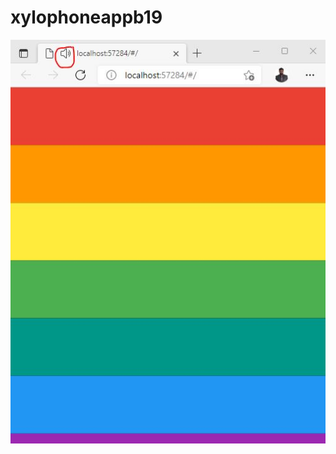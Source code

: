 # xylophoneappb19
![alt text](https://github.com/abdullahwale/new_summer_practice/blob/main/xylophoneappb19/output/Capture.JPG)
